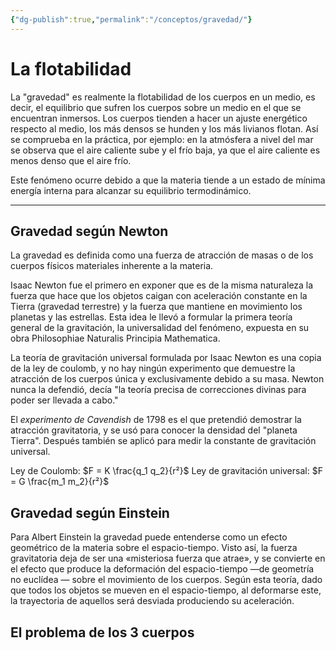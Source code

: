```yaml
---
{"dg-publish":true,"permalink":"/conceptos/gravedad/"}
---
```



# La flotabilidad

La "gravedad" es realmente la flotabilidad de los cuerpos en un medio, es decir, el equilibrio que sufren los cuerpos sobre un medio en el que se encuentran inmersos. Los cuerpos tienden a hacer un ajuste energético respecto al medio, los más densos se hunden y los más livianos flotan. Así se comprueba en la práctica, por ejemplo: en la atmósfera a nivel del mar se observa que el aire caliente sube y el frío baja, ya que el aire caliente es menos denso que el aire frío.

Este fenómeno ocurre debido a que la materia tiende a un estado de mínima energía interna para alcanzar su equilibrio termodinámico.

---

## Gravedad según Newton

La gravedad es definida como una fuerza de atracción de masas o de los cuerpos físicos materiales inherente a la materia. 

Isaac Newton fue el primero en exponer que es de la misma naturaleza la fuerza que hace que los objetos caigan con aceleración constante en la Tierra (gravedad terrestre) y la fuerza que mantiene en movimiento los planetas y las estrellas. Esta idea le llevó a formular la primera teoría general de la gravitación, la universalidad del fenómeno, expuesta en su obra Philosophiae Naturalis Principia Mathematica. 

La teoría de gravitación universal formulada por Isaac Newton es una copia de la ley de coulomb, y no hay ningún experimento que demuestre la atracción de los cuerpos única y exclusivamente debido a su masa. Newton nunca la defendió, decía "la teoría precisa de correcciones divinas para poder ser llevada a cabo."

El _experimento de Cavendish_ de 1798 es el que pretendió demostrar la atracción gravitatoria, y se usó para conocer la densidad del "planeta Tierra". Después también se aplicó para medir la constante de gravitación universal.

Ley de Coulomb: $F = K \frac{q_1 q_2}{r²}$
Ley de gravitación universal: $F = G \frac{m_1 m_2}{r²}$

## Gravedad según Einstein

Para Albert Einstein la gravedad puede entenderse como un efecto geométrico de la materia sobre el espacio-tiempo. Visto así, la fuerza gravitatoria deja de ser una «misteriosa fuerza que atrae», y se convierte en el efecto que produce la deformación del espacio-tiempo —de geometría no euclídea — sobre el movimiento de los cuerpos. Según esta teoría, dado que todos los objetos se mueven en el espacio-tiempo, al deformarse este, la trayectoria de aquellos será desviada produciendo su aceleración.


## El problema de los 3 cuerpos